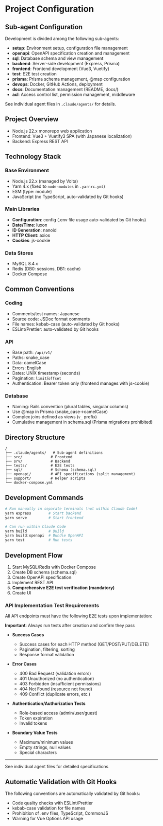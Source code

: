# Project Configuration

## Sub-agent Configuration

Development is divided among the following sub-agents:

- **setup**: Environment setup, configuration file management
- **openapi**: OpenAPI specification creation and management
- **sql**: Database schema and view management
- **backend**: Server-side development (Express, Prisma)
- **frontend**: Frontend development (Vue3, Vuetify)
- **test**: E2E test creation
- **prisma**: Prisma schema management, @map configuration
- **devops**: Docker, GitHub Actions, deployment
- **docs**: Documentation management (README, docs/)
- **acl**: Access control list, permission management, middleware

See individual agent files in `.claude/agents/` for details.

## Project Overview

- Node.js 22.x monorepo web application
- Frontend: Vue3 + Vuetify3 SPA (with Japanese localization)
- Backend: Express REST API

## Technology Stack

### Base Environment

- Node.js 22.x (managed by Volta)
- Yarn 4.x (fixed to `node-modules` in `.yarnrc.yml`)
- ESM (type: module)
- JavaScript (no TypeScript, auto-validated by Git hooks)

### Main Libraries

- **Configuration**: config (.env file usage auto-validated by Git hooks)
- **Date/Time**: luxon
- **ID Generation**: nanoid
- **HTTP Client**: axios
- **Cookies**: js-cookie

### Data Stores

- MySQL 8.4.x
- Redis (DB0: sessions, DB1: cache)
- Docker Compose

## Common Conventions

### Coding

- Comments/test names: Japanese
- Source code: JSDoc format comments
- File names: kebab-case (auto-validated by Git hooks)
- ESLint/Prettier: auto-validated by Git hooks

### API

- Base path: `/api/v1/`
- Paths: snake_case
- Data: camelCase
- Errors: English
- Dates: UNIX timestamp (seconds)
- Pagination: `limit`/`offset`
- Authentication: Bearer token only (frontend manages with js-cookie)

### Database

- Naming: Rails convention (plural tables, singular columns)
- Use @map in Prisma (snake_case→camelCase)
- Complex joins defined as views (`v_` prefix)
- Cumulative management in schema.sql (Prisma migrations prohibited)

## Directory Structure

```text
/
├── .claude/agents/   # Sub-agent definitions
├── src/             # Frontend
├── srv/             # Backend
├── tests/           # E2E tests
├── sql/             # Schema (schema.sql)
├── openapi/         # API specifications (split management)
├── support/         # Helper scripts
└── docker-compose.yml
```

## Development Commands

```bash
# Run manually in separate terminals (not within Claude Code)
yarn express        # Start backend
yarn serve          # Start frontend

# Can run within Claude Code
yarn build          # Build
yarn build:openapi  # Bundle OpenAPI
yarn test           # Run tests
```

## Development Flow

1. Start MySQL/Redis with Docker Compose
2. Create DB schema (schema.sql)
3. Create OpenAPI specification
4. Implement REST API
5. **Comprehensive E2E test verification (mandatory)**
6. Create UI

### API Implementation Test Requirements

All API endpoints must have the following E2E tests upon implementation:

**Important**: Always run tests after creation and confirm they pass

- **Success Cases**
  - Success cases for each HTTP method (GET/POST/PUT/DELETE)
  - Pagination, filtering, sorting
  - Response format validation

- **Error Cases**
  - 400 Bad Request (validation errors)
  - 401 Unauthorized (no authentication)
  - 403 Forbidden (insufficient permissions)
  - 404 Not Found (resource not found)
  - 409 Conflict (duplicate errors, etc.)

- **Authentication/Authorization Tests**
  - Role-based access (admin/user/guest)
  - Token expiration
  - Invalid tokens

- **Boundary Value Tests**
  - Maximum/minimum values
  - Empty strings, null values
  - Special characters

---

See individual agent files for detailed specifications.

## Automatic Validation with Git Hooks

The following conventions are automatically validated by Git hooks:

- Code quality checks with ESLint/Prettier
- kebab-case validation for file names
- Prohibition of .env files, TypeScript, CommonJS
- Warning for Vue Options API usage
